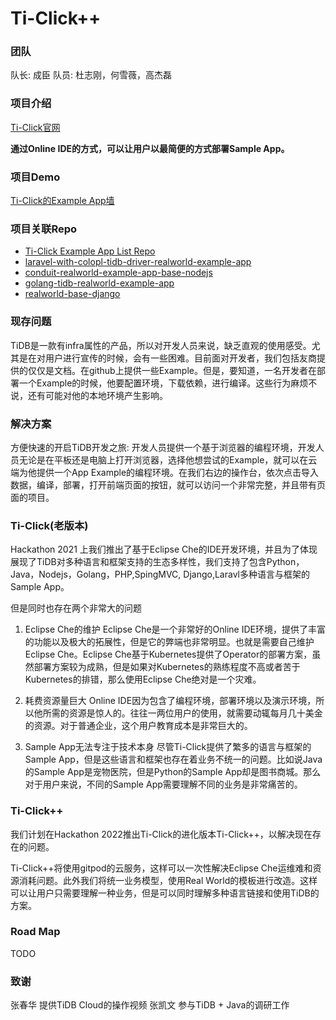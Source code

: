 # Ti-Click++

### 团队

队长: 成臣
队员: 杜志刚，何雪薇，高杰磊

### 项目介绍

[Ti-Click官网](https://ti-click.com)

**通过Online IDE的方式，可以让用户以最简便的方式部署Sample App。**

### 项目Demo

[Ti-Click的Example App墙](https://ti-click.com)

### 项目关联Repo
- [Ti-Click Example App List Repo](https://github.com/it2911/ti-click-plus-plus)
- [laravel-with-colopl-tidb-driver-realworld-example-app](https://github.com/ti-click/laravel-with-colopl-tidb-driver-realworld-example-app)
- [conduit-realworld-example-app-base-nodejs](https://github.com/ti-click/conduit-realworld-example-app-base-nodejs)
- [golang-tidb-realworld-example-app](https://github.com/ti-click/golang-tidb-realworld-example-app)
- [realworld-base-django](https://github.com/ti-click/realworld-base-django)

### 现存问题

TiDB是一款有infra属性的产品，所以对开发人员来说，缺乏直观的使用感受。尤其是在对用户进行宣传的时候，会有一些困难。目前面对开发者，我们包括友商提供的仅仅是文档。在github上提供一些Example。但是，要知道，一名开发者在部署一个Example的时候，他要配置环境，下载依赖，进行编译。这些行为麻烦不说，还有可能对他的本地环境产生影响。

### 解决方案

方便快速的开启TiDB开发之旅: 开发人员提供一个基于浏览器的编程环境，开发人员无论是在平板还是电脑上打开浏览器，选择他想尝试的Example，就可以在云端为他提供一个App Example的编程环境。在我们右边的操作台，依次点击导入数据，编译，部署，打开前端页面的按钮，就可以访问一个非常完整，并且带有页面的项目。

### Ti-Click(老版本)

Hackathon 2021 上我们推出了基于Eclipse Che的IDE开发环境，并且为了体现展现了TiDB对多种语言和框架支持的生态多样性，我们支持了包含Python，Java，Nodejs，Golang，PHP,SpingMVC, Django,Laravl多种语言与框架的Sample App。

但是同时也存在两个非常大的问题
1. Eclipse Che的维护
Eclipse Che是一个非常好的Online IDE环境，提供了丰富的功能以及极大的拓展性，但是它的弊端也非常明显。也就是需要自己维护Eclipse Che。Eclipse Che基于Kubernetes提供了Operator的部署方案，虽然部署方案较为成熟，但是如果对Kubernetes的熟练程度不高或者苦于Kubernetes的排错，那么使用Eclipse Che绝对是一个灾难。

2. 耗费资源量巨大
Online IDE因为包含了编程环境，部署环境以及演示环境，所以他所需的资源是惊人的。往往一两位用户的使用，就需要动辄每月几十美金的资源。对于普通企业，这个用户教育成本是非常巨大的。

3. Sample App无法专注于技术本身
尽管Ti-Click提供了繁多的语言与框架的Sample App，但是这些语言和框架也存在着业务不统一的问题。比如说Java的Sample App是宠物医院，但是Python的Sample App却是图书商城。那么对于用户来说，不同的Sample App需要理解不同的业务是非常痛苦的。

### Ti-Click++

我们计划在Hackathon 2022推出Ti-Click的进化版本Ti-Click++，以解决现在存在的问题。

Ti-Click++将使用gitpod的云服务，这样可以一次性解决Eclipse Che运维难和资源消耗问题。此外我们将统一业务模型，使用Real World的模板进行改造。这样可以让用户只需要理解一种业务，但是可以同时理解多种语言链接和使用TiDB的方案。

### Road Map

TODO

### 致谢

张春华 提供TiDB Cloud的操作视频
张凯文 参与TiDB + Java的调研工作
